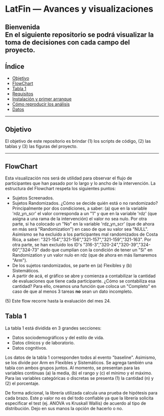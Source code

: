# LatFin — Avances y visualizaciones

**Bienvenida**  
En el siguiente repositorio se podrá visualizar la toma de decisiones con cada campo del proyecto.
---

## Índice
- [Objetivo](#objetivo)
- [FlowChart](#FlowChart)
- [Tabla 1](#Tabla1)
- [Requisitos](#requisitos)
- [Instalación y primer arranque](#instalación-y-primer-arranque)
- [Cómo reproducir los análisis](#cómo-reproducir-los-análisis)
- [Datos](#datos)


---

## Objetivo
El objetivo de este repositorio es brindar (1) los scripts de código, (2) las tablas y (3) las figuras del proyecto.

---

## FlowChart
Esta visualización nos será de utilidad para observar el flujo de participantes que han pasado por lo largo y lo ancho de la intervención. La estructura del Flowchart respeta los siguientes puntos:
- Sujetos Screenados. 
- Sujetos Randomizados. ¿Cómo se decide quién está o no randomizado? Principalmente por dos condiciones, a saber: (a) que en la variable 'rdz_yn_scr' el valor corresponda a un "1" y que en la variable 'rdz' (que asigna a una rama de la intervención) el valor no sea nulo. Por otra parte, si ha colocado un "No" en la variable 'rdz_yn_scr' (que de ahora en más será "Randomization") en caso de que su valor sea "NULL". Asimismo se ha excluido a los participantes mal randomizados de Costa Rica, a saber: "321-154","321-156","321-157","321-159","321-163". Por otra parte, se han excluido los ID's "316-3","320-24","320-39","324-60","324-73" dado que cumplían con la condición de tener un "Sí" en Randomization y un valor nulo en rdz (que de ahora en más llamaremos "Arm"). 
- De los sujetos randomizados, se parte en (a) Flexibles y (b) Sistemáticos. 
- A partir de acá, el gráfico se abre y comienza a contabilizar la cantidad de evaluaciones que tiene cada participante. ¿Cómo se contabiliza esa cantidad? Para ello, creamos una función que coloca un "Completo" en caso de que al menos 3 tareas **no** sean un dato incompleto. 
  
(5) Este flow recorre hasta la evaluación del mes 24. 

## Tabla 1

La tabla 1 está dividida en 3 grandes secciones: 
- Datos sociodemográficos y del estilo de vida.
- Datos clínicos y de laboratorio.
- Datos cognitivos.
  
Los datos de la tabla 1 corresponden todos al evento "baseline". Asimismo, se los divide por Arm en Flexibles y Sistemáticos. Se agrega también una tabla con ambos grupos juntos. 
Al momento, se presentan para las variables continuas (a) la media, (b) el rango y (c) el mínimo y el máximo. Para las variables categóricas o discretas se presenta (1) la cantidad (n) y (2) el porcentaje.  

De forma adicional, la librería utilizada calcula una prueba de hipótesis para cada brazo. Este p valor no es del todo confiable ya que la librería solicita especificar el test (ej. ANOVA vs Kruskall Wallis) de acuerdo al tipo de distribución. Dejo en sus manos la opción de hacerlo o no.
